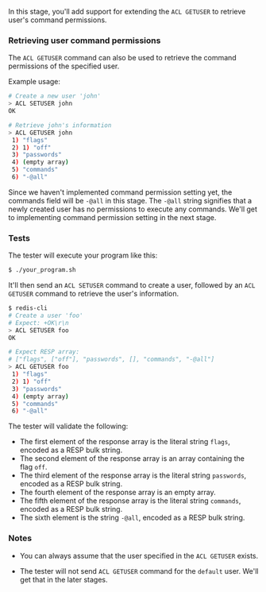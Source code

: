 In this stage, you'll add support for extending the `ACL GETUSER` to retrieve user's command permissions.

### Retrieving user command permissions

The `ACL GETUSER` command can also be used to retrieve the command permissions of the specified user.

Example usage:

```bash
# Create a new user 'john'
> ACL SETUSER john
OK

# Retrieve john's information
> ACL GETUSER john
 1) "flags"
 2) 1) "off"
 3) "passwords"
 4) (empty array)
 5) "commands"
 6) "-@all"
```

Since we haven't implemented command permission setting yet, the commands field will be `-@all` in this stage. The `-@all` string signifies that a newly created user has no permissions to execute any commands. We'll get to implementing command permission setting in the next stage.

### Tests

The tester will execute your program like this:

```bash
$ ./your_program.sh
```

It'll then send an `ACL SETUSER` command to create a user, followed by an `ACL GETUSER` command to retrieve the user's information.

```bash
$ redis-cli
# Create a user 'foo'
# Expect: +OK\r\n
> ACL SETUSER foo
OK

# Expect RESP array:
# ["flags", ["off"], "passwords", [], "commands", "-@all"]
> ACL GETUSER foo
 1) "flags"
 2) 1) "off"
 3) "passwords"
 4) (empty array)
 5) "commands"
 6) "-@all"
```

The tester will validate the following:

- The first element of the response array is the literal string `flags`, encoded as a RESP bulk string.
- The second element of the response array is an array containing the flag `off`.
- The third element of the response array is the literal string `passwords`, encoded as a RESP bulk string.
- The fourth element of the response array is an empty array.
- The fifth element of the response array is the literal string `commands`, encoded as a RESP bulk string.
- The sixth element is the string `-@all`, encoded as a RESP bulk string.

### Notes

- You can always assume that the user specified in the `ACL GETUSER` exists.

- The tester will not send `ACL GETUSER` command for the `default` user. We'll get that in the later stages.


